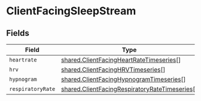# ClientFacingSleepStream


## Fields

| Field                                                                                                          | Type                                                                                                           | Required                                                                                                       | Description                                                                                                    |
| -------------------------------------------------------------------------------------------------------------- | -------------------------------------------------------------------------------------------------------------- | -------------------------------------------------------------------------------------------------------------- | -------------------------------------------------------------------------------------------------------------- |
| `heartrate`                                                                                                    | [shared.ClientFacingHeartRateTimeseries](../../models/shared/clientfacingheartratetimeseries.md)[]             | :heavy_minus_sign:                                                                                             | N/A                                                                                                            |
| `hrv`                                                                                                          | [shared.ClientFacingHRVTimeseries](../../models/shared/clientfacinghrvtimeseries.md)[]                         | :heavy_minus_sign:                                                                                             | N/A                                                                                                            |
| `hypnogram`                                                                                                    | [shared.ClientFacingHypnogramTimeseries](../../models/shared/clientfacinghypnogramtimeseries.md)[]             | :heavy_minus_sign:                                                                                             | N/A                                                                                                            |
| `respiratoryRate`                                                                                              | [shared.ClientFacingRespiratoryRateTimeseries](../../models/shared/clientfacingrespiratoryratetimeseries.md)[] | :heavy_minus_sign:                                                                                             | N/A                                                                                                            |